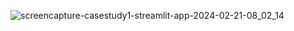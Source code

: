 ![screencapture-casestudy1-streamlit-app-2024-02-21-08_02_14](https://github.com/mertksk/MultipleLinearRegressionForProductivityPrediction/assets/22861763/a83a1c32-d389-422c-903e-c631922b47b1)

